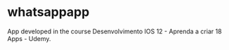 # whatsappapp
App developed in the course Desenvolvimento IOS 12 - Aprenda a criar 18 Apps - Udemy.
